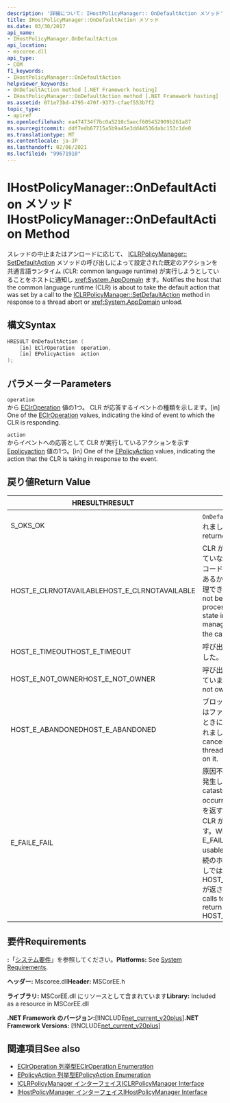 ```yaml
---
description: '詳細について: IHostPolicyManager:: OnDefaultAction メソッド'
title: IHostPolicyManager::OnDefaultAction メソッド
ms.date: 03/30/2017
api_name:
- IHostPolicyManager.OnDefaultAction
api_location:
- mscoree.dll
api_type:
- COM
f1_keywords:
- IHostPolicyManager::OnDefaultAction
helpviewer_keywords:
- OnDefaultAction method [.NET Framework hosting]
- IHostPolicyManager::OnDefaultAction method [.NET Framework hosting]
ms.assetid: 071e73bd-4795-470f-9373-cfaef553b7f2
topic_type:
- apiref
ms.openlocfilehash: ea474734f7bc0a5210c5aecf605452909b261a87
ms.sourcegitcommit: ddf7edb67715a5b9a45e3dd44536dabc153c1de0
ms.translationtype: MT
ms.contentlocale: ja-JP
ms.lasthandoff: 02/06/2021
ms.locfileid: "99671910"
---
```

# <a name="ihostpolicymanagerondefaultaction-method"></a><span data-ttu-id="ed42e-103">IHostPolicyManager::OnDefaultAction メソッド</span><span class="sxs-lookup"><span data-stu-id="ed42e-103">IHostPolicyManager::OnDefaultAction Method</span></span>

<span data-ttu-id="ed42e-104">スレッドの中止またはアンロードに応じて、 [ICLRPolicyManager:: SetDefaultAction](iclrpolicymanager-setdefaultaction-method.md) メソッドの呼び出しによって設定された既定のアクションを共通言語ランタイム (CLR: common language runtime) が実行しようとしていることをホストに通知し <xref:System.AppDomain> ます。</span><span class="sxs-lookup"><span data-stu-id="ed42e-104">Notifies the host that the common language runtime (CLR) is about to take the default action that was set by a call to the [ICLRPolicyManager::SetDefaultAction](iclrpolicymanager-setdefaultaction-method.md) method in response to a thread abort or <xref:System.AppDomain> unload.</span></span>  
  
## <a name="syntax"></a><span data-ttu-id="ed42e-105">構文</span><span class="sxs-lookup"><span data-stu-id="ed42e-105">Syntax</span></span>  
  
```cpp  
HRESULT OnDefaultAction (  
    [in] EClrOperation  operation,
    [in] EPolicyAction  action  
);  
```  
  
## <a name="parameters"></a><span data-ttu-id="ed42e-106">パラメーター</span><span class="sxs-lookup"><span data-stu-id="ed42e-106">Parameters</span></span>  

 `operation`  
 <span data-ttu-id="ed42e-107">から [EClrOperation](eclroperation-enumeration.md) 値の1つ。 CLR が応答するイベントの種類を示します。</span><span class="sxs-lookup"><span data-stu-id="ed42e-107">[in] One of the [EClrOperation](eclroperation-enumeration.md) values, indicating the kind of event to which the CLR is responding.</span></span>  
  
 `action`  
 <span data-ttu-id="ed42e-108">からイベントへの応答として CLR が実行しているアクションを示す [Epolicyaction](epolicyaction-enumeration.md) 値の1つ。</span><span class="sxs-lookup"><span data-stu-id="ed42e-108">[in] One of the [EPolicyAction](epolicyaction-enumeration.md) values, indicating the action that the CLR is taking in response to the event.</span></span>  
  
## <a name="return-value"></a><span data-ttu-id="ed42e-109">戻り値</span><span class="sxs-lookup"><span data-stu-id="ed42e-109">Return Value</span></span>  
  
|<span data-ttu-id="ed42e-110">HRESULT</span><span class="sxs-lookup"><span data-stu-id="ed42e-110">HRESULT</span></span>|<span data-ttu-id="ed42e-111">説明</span><span class="sxs-lookup"><span data-stu-id="ed42e-111">Description</span></span>|  
|-------------|-----------------|  
|<span data-ttu-id="ed42e-112">S_OK</span><span class="sxs-lookup"><span data-stu-id="ed42e-112">S_OK</span></span>|<span data-ttu-id="ed42e-113">`OnDefaultAction` 正常に返されました。</span><span class="sxs-lookup"><span data-stu-id="ed42e-113">`OnDefaultAction` returned successfully.</span></span>|  
|<span data-ttu-id="ed42e-114">HOST_E_CLRNOTAVAILABLE</span><span class="sxs-lookup"><span data-stu-id="ed42e-114">HOST_E_CLRNOTAVAILABLE</span></span>|<span data-ttu-id="ed42e-115">CLR がプロセスに読み込まれていないか、CLR がマネージコードを実行できない状態であるか、または呼び出しを処理できません。</span><span class="sxs-lookup"><span data-stu-id="ed42e-115">The CLR has not been loaded into a process, or the CLR is in a state in which it cannot run managed code or process the call.</span></span> <span data-ttu-id="ed42e-116">なく</span><span class="sxs-lookup"><span data-stu-id="ed42e-116">successfully</span></span>|  
|<span data-ttu-id="ed42e-117">HOST_E_TIMEOUT</span><span class="sxs-lookup"><span data-stu-id="ed42e-117">HOST_E_TIMEOUT</span></span>|<span data-ttu-id="ed42e-118">呼び出しがタイムアウトしました。</span><span class="sxs-lookup"><span data-stu-id="ed42e-118">The call timed out.</span></span>|  
|<span data-ttu-id="ed42e-119">HOST_E_NOT_OWNER</span><span class="sxs-lookup"><span data-stu-id="ed42e-119">HOST_E_NOT_OWNER</span></span>|<span data-ttu-id="ed42e-120">呼び出し元がロックを所有していません。</span><span class="sxs-lookup"><span data-stu-id="ed42e-120">The caller does not own the lock.</span></span>|  
|<span data-ttu-id="ed42e-121">HOST_E_ABANDONED</span><span class="sxs-lookup"><span data-stu-id="ed42e-121">HOST_E_ABANDONED</span></span>|<span data-ttu-id="ed42e-122">ブロックされたスレッドまたはファイバーが待機しているときに、イベントが取り消されました。</span><span class="sxs-lookup"><span data-stu-id="ed42e-122">An event was canceled while a blocked thread or fiber was waiting on it.</span></span>|  
|<span data-ttu-id="ed42e-123">E_FAIL</span><span class="sxs-lookup"><span data-stu-id="ed42e-123">E_FAIL</span></span>|<span data-ttu-id="ed42e-124">原因不明の致命的なエラーが発生しました。</span><span class="sxs-lookup"><span data-stu-id="ed42e-124">An unknown catastrophic failure occurred.</span></span> <span data-ttu-id="ed42e-125">メソッドが E_FAIL を返すと、そのプロセス内で CLR が使用できなくなります。</span><span class="sxs-lookup"><span data-stu-id="ed42e-125">When a method returns E_FAIL, the CLR is no longer usable within the process.</span></span> <span data-ttu-id="ed42e-126">後続のホストメソッドの呼び出しでは HOST_E_CLRNOTAVAILABLE が返されます。</span><span class="sxs-lookup"><span data-stu-id="ed42e-126">Subsequent calls to hosting methods return HOST_E_CLRNOTAVAILABLE.</span></span>|  
  
## <a name="requirements"></a><span data-ttu-id="ed42e-127">要件</span><span class="sxs-lookup"><span data-stu-id="ed42e-127">Requirements</span></span>  

 <span data-ttu-id="ed42e-128">**:**「[システム要件](../../get-started/system-requirements.md)」を参照してください。</span><span class="sxs-lookup"><span data-stu-id="ed42e-128">**Platforms:** See [System Requirements](../../get-started/system-requirements.md).</span></span>  
  
 <span data-ttu-id="ed42e-129">**ヘッダー:** Mscoree.dll</span><span class="sxs-lookup"><span data-stu-id="ed42e-129">**Header:** MSCorEE.h</span></span>  
  
 <span data-ttu-id="ed42e-130">**ライブラリ:** MSCorEE.dll にリソースとして含まれています</span><span class="sxs-lookup"><span data-stu-id="ed42e-130">**Library:** Included as a resource in MSCorEE.dll</span></span>  
  
 <span data-ttu-id="ed42e-131">**.NET Framework のバージョン:**[!INCLUDE[net_current_v20plus](../../../../includes/net-current-v20plus-md.md)]</span><span class="sxs-lookup"><span data-stu-id="ed42e-131">**.NET Framework Versions:** [!INCLUDE[net_current_v20plus](../../../../includes/net-current-v20plus-md.md)]</span></span>  
  
## <a name="see-also"></a><span data-ttu-id="ed42e-132">関連項目</span><span class="sxs-lookup"><span data-stu-id="ed42e-132">See also</span></span>

- [<span data-ttu-id="ed42e-133">EClrOperation 列挙型</span><span class="sxs-lookup"><span data-stu-id="ed42e-133">EClrOperation Enumeration</span></span>](eclroperation-enumeration.md)
- [<span data-ttu-id="ed42e-134">EPolicyAction 列挙型</span><span class="sxs-lookup"><span data-stu-id="ed42e-134">EPolicyAction Enumeration</span></span>](epolicyaction-enumeration.md)
- [<span data-ttu-id="ed42e-135">ICLRPolicyManager インターフェイス</span><span class="sxs-lookup"><span data-stu-id="ed42e-135">ICLRPolicyManager Interface</span></span>](iclrpolicymanager-interface.md)
- [<span data-ttu-id="ed42e-136">IHostPolicyManager インターフェイス</span><span class="sxs-lookup"><span data-stu-id="ed42e-136">IHostPolicyManager Interface</span></span>](ihostpolicymanager-interface.md)
